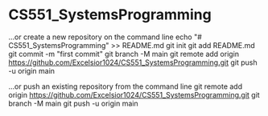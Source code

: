 # CS551_SystemsProgramming

…or create a new repository on the command line
echo "# CS551_SystemsProgramming" >> README.md
git init
git add README.md
git commit -m "first commit"
git branch -M main
git remote add origin https://github.com/Excelsior1024/CS551_SystemsProgramming.git
git push -u origin main

…or push an existing repository from the command line
git remote add origin https://github.com/Excelsior1024/CS551_SystemsProgramming.git
git branch -M main
git push -u origin main





